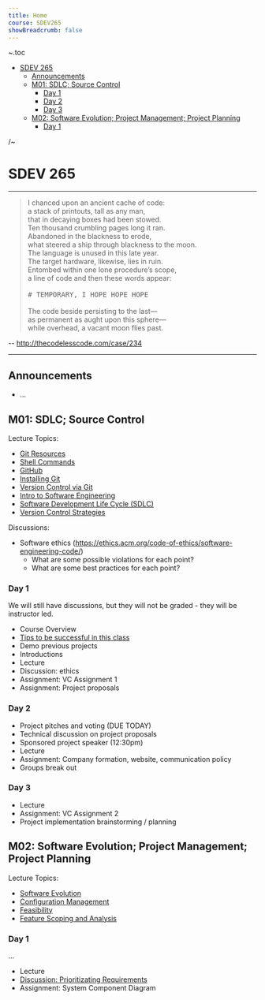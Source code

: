 ```yaml
---
title: Home
course: SDEV265
showBreadcrumb: false
---
```


~.toc

- [SDEV 265](#sdev-265)
  - [Announcements](#announcements)
  - [M01: SDLC; Source Control](#m01-sdlc-source-control)
    - [Day 1](#day-1)
    - [Day 2](#day-2)
    - [Day 3](#day-3)
  - [M02: Software Evolution; Project Management; Project Planning](#m02-software-evolution-project-management-project-planning)
    - [Day 1](#day-1-1)

/~

# SDEV 265

---

<blockquote>     
    I chanced upon an ancient cache of code:       <br />
    a stack of printouts, tall as any man,         <br />
    that in decaying boxes had been stowed.        <br />
    Ten thousand crumbling pages long it ran.      <br />
    Abandoned in the blackness to erode,           <br />
    what steered a ship through blackness to the moon. <br />
    The language is unused in this late year.      <br />
    The target hardware, likewise, lies in ruin.   <br />
    Entombed within one lone procedure’s scope,    <br />
    a line of code and then these words appear:    <br />
                                                  <br />
    <tt># TEMPORARY, I HOPE HOPE HOPE</tt>         <br />
                                                  <br />
    The code beside persisting to the last&mdash;<br />
    as permanent as aught upon this sphere&mdash;<br />
    while overhead, a vacant moon flies past.      <br />
</blockquote>

-- http://thecodelesscode.com/case/234

---

## Announcements

- ...

## M01: SDLC; Source Control

Lecture Topics:

- [Git Resources](../common/git_resoures.html?course=SDEV265)
- [Shell Commands](../common/basic_shell_commands.html?course=SDEV265)
- [GitHub](../common/github.html?course=SDEV265)
- [Installing Git](../common/installing_git.html?course=SDEV265)
- [Version Control via Git](../common/git_version_control.html?course=SDEV265)
- [Intro to Software Engineering](software_engineering.html)
- [Software Development Life Cycle (SDLC)](../SDEV120/sdlc.html?course=SDEV265)
- [Version Control Strategies](version_control_strategies.html)

<!--
- [Software Development Life Cycle (SDLC)](../common/sdlc.html?course=SDEV265)
Git: branch, branching strategies, merge, merge conflicts
-->

Discussions:

- Software ethics (https://ethics.acm.org/code-of-ethics/software-engineering-code/)
  - What are some possible violations for each point?
  - What are some best practices for each point?

### Day 1

We will still have discussions, but they will not be graded - they will be instructor led.

- Course Overview
- [Tips to be successful in this class](intro_to_course.html)
- Demo previous projects
- Introductions
- Lecture
- Discussion: ethics
- Assignment: VC Assignment 1
- Assignment: Project proposals

### Day 2

- Project pitches and voting (DUE TODAY)
- Technical discussion on project proposals
- Sponsored project speaker (12:30pm)
- Lecture
- Assignment: Company formation, website, communication policy
- Groups break out

### Day 3

- Lecture
- Assignment: VC Assignment 2
- Project implementation brainstorming / planning

## M02: Software Evolution; Project Management; Project Planning

Lecture Topics:

- [Software Evolution](software_evolution.html)
- [Configuration Management](configuration_management.html)
- [Feasibility](feasibility.html)
- [Feature Scoping and Analysis](feature_scoping_analysis.html)

### Day 1

...

- Lecture
- [Discussion: Prioritizating Requirements](discussions/prioritization_frameworks.html)
- Assignment: System Component Diagram

<!--


## M03: Requirements Engineering; Agile Development

### Day 6

Lecture:

- [Feasibility](feasibility.html)

Intro to Assignments:

- Iteration 1 Requirements Documentation

### Day 7

Lecture:

- [Requirements Elicitation](requirements_elicitation.html)

- [Requirements Specification](requirements_specification.html)

  - We covered this last time

- [Requirements Validation](requirements_validation.html)

Intro to Assignments:

- Midterm Career Development and Review

### Day 8

Performance Review and Career Development

## M04: Software Testing; Reliability

### Day 9

- [Software Testing Overview](software_testing_overview.html)

- [Development Testing](development_testing.html)

- [Release Testing](release_testing.html)

- [User Testing](user_testing.html)

- [Software Testing Review](software_testing_review.html)

Intro to Assignments:

- Iteration 1 Release

### Day 10

Intro to Assignments:

- Iteration 2 Requirements Documentation
- Professional Development Seminar
- Performance Testing and Profiling

### Day 11

Professor out

### Day 12

Professor out

## M05: Data and Process Modeling

### Day 13

Review: [UML](../SDEV120/uml.html?course=SDEV265)

[Types of Data](types_of_data.html)

[Data Passing and APIs](data_passing_apis.html)

[Data Hierarchies](data_hierarchies.html)

[Data Modeling and Mapping](data_modeling_mapping.html)

## M06: Modular Design and SOLID Programming

### Day 14


[Modular Design](modular_design.html)

[Software Architectural Patterns](software_architectural_patterns.html)

[SOLID Programming Principles](solid.html)

- [Single Responsibility Principle](single_responsibility_principle.html)

- [Open/Closed Principle](open_closed_principle.html)

- [Liskov Substitution Principle](liskov_substitution_principle.html)

- [Interface Segregation Principle](interface_segregation_principle.html)

- [Dependency Inversion Principle](dependency_inversion_principle.html)

## M07: Distributed Architectures

### Day 15

[Distributed Systems](distributed_systems.html)

[Software Communication Patterns](software_communication_patterns.html)

...

Build Tools and Automation Assignment

-->
